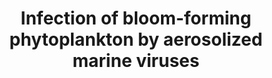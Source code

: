 ---
title: "Infection of bloom-forming phytoplankton by aerosolized marine viruses"
authors: "Sharoni, S., M. Trainic, D. Schatz, Y. Lehahn, J. M. Flores, S. Ben Dor, Y. Rudich, I. Koren, A. Vardi"
journal: "Proceedings of the National Academy of Sciences USA"
volume: "112"
pages: "6643-6647"
year: 2015
doi: "10.1073/pnas.1423667112"
url: "https://doi.org/10.1073/pnas.1423667112"
pdf: true
openAccess: true
abstract: ""
keywords: ["marine viruses", "phytoplankton", "aerosolized viruses", "viral infection", "ocean-atmosphere interactions"]
featured: false
---